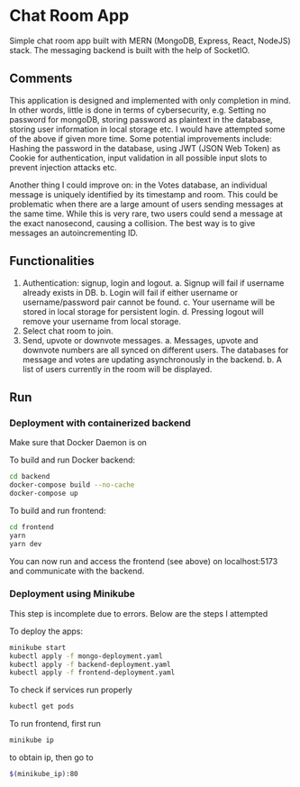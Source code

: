 # Chat Room App

Simple chat room app built with MERN (MongoDB, Express, React, NodeJS) stack. The messaging backend is built with the help of SocketIO.

## Comments

This application is designed and implemented with only completion in mind. In other words, little is done in terms of cybersecurity, e.g. Setting no password for mongoDB, storing password as plaintext in the database, storing user information in local storage etc. I would have attempted some of the above if given more time. Some potential improvements include: Hashing the password in the database, using JWT (JSON Web Token) as Cookie for authentication, input validation in all possible input slots to prevent injection attacks etc.

Another thing I could improve on: in the Votes database, an individual message is uniquely identified by its timestamp and room. This could be problematic when there are a large amount of users sending messages at the same time. While this is very rare, two users could send a message at the exact nanosecond, causing a collision. The best way is to give messages an autoincrementing ID.

## Functionalities

1. Authentication: signup, login and logout.
    a. Signup will fail if username already exists in DB.
    b. Login will fail if either username or username/password pair cannot be found.
    c. Your username will be stored in local storage for persistent login.
    d. Pressing logout will remove your username from local storage.
2. Select chat room to join.
3. Send, upvote or downvote messages.
    a. Messages, upvote and downvote numbers are all synced on different users. The databases for message and votes are updating asynchronously in the backend.
    b. A list of users currently in the room will be displayed.

## Run

### Deployment with containerized backend
Make sure that Docker Daemon is on

To build and run Docker backend:

```bash
cd backend
docker-compose build --no-cache
docker-compose up
```

To build and run frontend:
```bash
cd frontend
yarn
yarn dev
```

You can now run and access the frontend (see above) on localhost:5173 and communicate with the backend.

### Deployment using Minikube

This step is incomplete due to errors. Below are the steps I attempted

To deploy the apps:
```bash
minikube start
kubectl apply -f mongo-deployment.yaml
kubectl apply -f backend-deployment.yaml
kubectl apply -f frontend-deployment.yaml
```

To check if services run properly
```bash
kubectl get pods
```

To run frontend, first run
```bash
minikube ip
```
to obtain ip, then go to
```bash
$(minikube_ip):80
```

